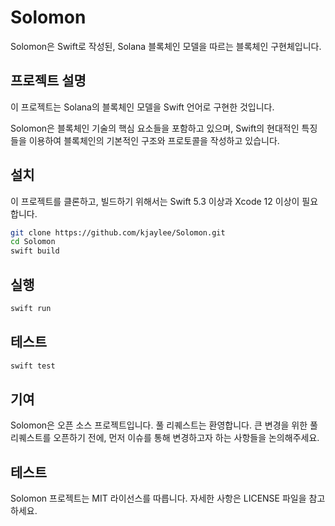 # Solomon

Solomon은 Swift로 작성된, Solana 블록체인 모델을 따르는 블록체인 구현체입니다. 

## 프로젝트 설명

이 프로젝트는 Solana의 블록체인 모델을 Swift 언어로 구현한 것입니다. 

Solomon은 블록체인 기술의 핵심 요소들을 포함하고 있으며, Swift의 현대적인 특징들을 이용하여 블록체인의 기본적인 구조와 프로토콜을 작성하고 있습니다. 

## 설치

이 프로젝트를 클론하고, 빌드하기 위해서는 Swift 5.3 이상과 Xcode 12 이상이 필요합니다.

```bash
git clone https://github.com/kjaylee/Solomon.git
cd Solomon
swift build
```

## 실행

```bash
swift run
```

## 테스트

```bash
swift test
```

## 기여
Solomon은 오픈 소스 프로젝트입니다. 풀 리퀘스트는 환영합니다. 큰 변경을 위한 풀 리퀘스트를 오픈하기 전에, 먼저 이슈를 통해 변경하고자 하는 사항들을 논의해주세요.


## 테스트

Solomon 프로젝트는 MIT 라이선스를 따릅니다. 자세한 사항은 LICENSE 파일을 참고하세요.


